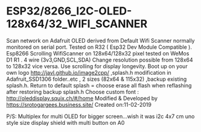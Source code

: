 # ESP32/8266_I2C-OLED-128x64/32_WIFI_SCANNER
Scan network on Adafruit OLED derived from Default Wifi Scanner normally monitored on serial port.
Tested on R32 ( Esp32 Dev Module Compatible ).
Esp8266 Scrolling WifiScanner on 128x64/128x32 pixel tested on WeMos D1 R1 .
4 wire (3v3,GND,SCL,SDA)
Change resolution possible from 128x64 to 128x32 vice versa.
Use scrolling for display longevity.
Boot up on your own logo http://javl.github.io/image2cpp/ ,splash.h modification in Adafruit_SSD1306 folder..etc , 2 sizes (82x64 & 115x32) ,backup existing splash.h.
Return to default splash = choose erase all flash when reflashing after restoring backup splash.h
Choose custom font  :   http://oleddisplay.squix.ch/#/home
Modified & Developed by https://srotogargees.business.site/
Created on:11-02-2019

P/S: Multiplex for multi OLED for bigger screen...wish it was i2c 4x7 cm uno style size display shield with multi button on A0
